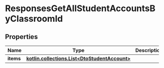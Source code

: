 
# ResponsesGetAllStudentAccountsByClassroomId

## Properties
| Name | Type | Description | Notes |
| ------------ | ------------- | ------------- | ------------- |
| **items** | [**kotlin.collections.List&lt;DtoStudentAccount&gt;**](DtoStudentAccount.md) |  |  |



